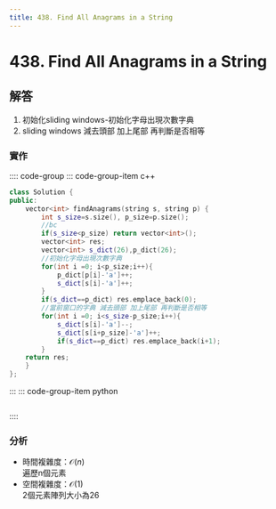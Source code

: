 ```yaml
---
title: 438. Find All Anagrams in a String
---
```


# 438. Find All Anagrams in a String  
## 解答
1. 初始化sliding windows-初始化字母出現次數字典
2. sliding windows 減去頭部 加上尾部 再判斷是否相等  

### 實作

:::: code-group
::: code-group-item c++

``` cpp
class Solution {
public:
    vector<int> findAnagrams(string s, string p) {
        int s_size=s.size(), p_size=p.size();
        //bc
        if(s_size<p_size) return vector<int>();
        vector<int> res;
        vector<int> s_dict(26),p_dict(26);
        //初始化字母出現次數字典
        for(int i =0; i<p_size;i++){
            p_dict[p[i]-'a']++;
            s_dict[s[i]-'a']++;
        }
        if(s_dict==p_dict) res.emplace_back(0);
        //當前窗口的字典 減去頭部 加上尾部 再判斷是否相等
        for(int i =0; i<s_size-p_size;i++){
            s_dict[s[i]-'a']--;
            s_dict[s[i+p_size]-'a']++;
            if(s_dict==p_dict) res.emplace_back(i+1);
        }
    return res;
    }
};
```

:::
::: code-group-item python

``` python

```
::::

### 分析
- 時間複雜度：$\mathcal{O}(n)$  
遍歷n個元素  
- 空間複雜度：$\mathcal{O}(1)$  
2個元素陣列大小為26
